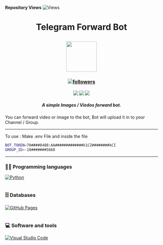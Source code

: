**Repository Views** ![Views](https://profile-counter.glitch.me/Sahampath/count.svg)

<h1 align="center"> Telegram Forward Bot </h1>

<h2 align="center">
<img src="https://media.giphy.com/media/SlKBbQNNZNfcPRWYW7/giphy.gif" width="100">
</h2>

<h3 align="center"> <a href="https://github.com/Sahampath">
    <img alt="followers" title="Follow me on Github" src="https://img.shields.io/github/followers/Sahampath?color=236ad3&labelColor=1155ba&style=for-the-badge&logo=github&label=Follow"/></a> </h3>
    
<h4 align="center"> <img src="https://img.shields.io/github/downloads/Sahampath/Telegram-forward-bot/total?style=for-the-badge&logo=appveyor">
<img src="https://img.shields.io/github/stars/Sahampath/Telegram-forward-bot?style=for-the-badge&logo=appveyor">
<img src="https://img.shields.io/github/forks/Sahampath/Telegram-forward-bot?style=for-the-badge&logo=appveyor"> </h4>

<h5 align="center"> A simple Images / Viedos forward bot.</h5>
<p1 align="center"> You can forward video or image to the bot, Bot will upload it in to your Channel / Group. </p1>

---
To use :
Make .env File and inside the file

```bash
BOT_TOKEN=70####8488:AA#############k1CZ########kCI
GROUP_ID=-10#######5668
```

---
### 👨‍💻 Programming languages
<a href="#"><img alt="Python" src="https://img.shields.io/badge/Python%20-%2314354C.svg?logo=python&logoColor=white"></a>


#
### 🗄️ Databases 
<a href="#"><img alt="GitHub Pages" src="https://img.shields.io/badge/GitHub%20Pages-%23327FC7.svg?logo=github&logoColor=white"></a>

#
### 💻 Software and tools
<a href="#"><img alt="Visual Studio Code" src="https://img.shields.io/badge/Visual%20Studio%20Code-0078d7.svg?logo=visual-studio-code&logoColor=white"></a>

